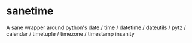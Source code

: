 sanetime
========

A sane wrapper around python's date / time / datetime / dateutils / pytz / calendar / timetuple / timezone / timestamp insanity


